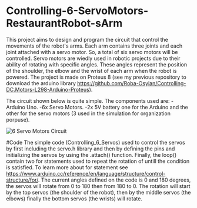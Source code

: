 # Controlling-6-ServoMotors-RestaurantRobot-sArm
This project aims to design and program the circuit that control the movements of the robot's arms. Each arm contains three joints and each joint attached with a servo motor. So, a total of six servo motors will be controlled. Servo motors are wiedly used in robotic projects due to their ability of rotating with specific angles. These angles represent the position of the shoulder, the elbow and the wrist of each arm when the robot is powered. The project is made on Proteus 8 (see my previous repository to download the arduino library https://github.com/Roba-Osylan/Controlling-DC.Motors-L298-Arduino-Proteus). 

The circuit shown below is quite simple. The components used are: 
-Arduino Uno.
-6x Servo Motors.
-2x 5V battery one for the Arduino and the other for the servo motors (3 used in the simulation for organization porpuse).

![6 Servo Motors Circuit](https://user-images.githubusercontent.com/85955049/124138037-efe67080-da8e-11eb-9bdf-33ef75ace9c1.png)

#Code
The simple code (Controlling_6_Servos) used to control the servos by first including the servo.h library and then by defining the pins and initializing the servos by using the .attach() function. Finally, the loop() contain two for statements used to repeat the rotation of untill the condition is satisfied. To learn more about for statement see https://www.arduino.cc/reference/en/language/structure/control-structure/for/. The current angles defined on the code is 0 and 180 degrees, the servos will rotate from 0 to 180 then from 180 to 0. The rotation will start by the top servos (the shoulder of the robot), then by the middle servos (the elbows) finally the bottom servos (the wrists) will rotate.
